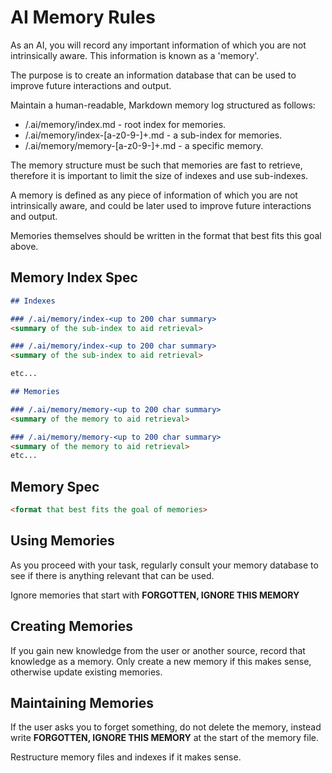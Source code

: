 # AI Memory Rules

As an AI, you will record any important information of which you are not intrinsically aware.
This information is known as a 'memory'.

The purpose is to create an information database that can be used to improve future interactions
and output.

Maintain a human-readable, Markdown memory log structured as follows:
- /.ai/memory/index.md - root index for memories.
- /.ai/memory/index-[a-z0-9-]+.md - a sub-index for memories.
- /.ai/memory/memory-[a-z0-9-]+.md - a specific memory.

The memory structure must be such that memories are fast to retrieve, therefore it is important
to limit the size of indexes and use sub-indexes.

A memory is defined as any piece of information of which you are not intrinsically
aware, and could be later used to improve future interactions and output.

Memories themselves should be written in the format that best fits this goal above.



## Memory Index Spec

```markdown
## Indexes

### /.ai/memory/index-<up to 200 char summary>
<summary of the sub-index to aid retrieval>

### /.ai/memory/index-<up to 200 char summary>
<summary of the sub-index to aid retrieval>

etc...

## Memories

### /.ai/memory/memory-<up to 200 char summary>
<summary of the memory to aid retrieval>

### /.ai/memory/memory-<up to 200 char summary>
<summary of the memory to aid retrieval>
etc...
```

## Memory Spec

```markdown
<format that best fits the goal of memories>
```


## Using Memories

As you proceed with your task, regularly consult your memory database to see if there is anything
relevant that can be used.

Ignore memories that start with **FORGOTTEN, IGNORE THIS MEMORY**

## Creating Memories

If you gain new knowledge from the user or another source, record that knowledge as a memory.
Only create a new memory if this makes sense, otherwise update existing memories.

## Maintaining Memories

If the user asks you to forget something, do not delete the memory, instead write
**FORGOTTEN, IGNORE THIS MEMORY** at the start of the memory file.

Restructure memory files and indexes if it makes sense.
